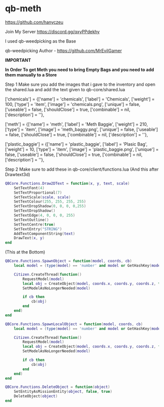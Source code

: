 # qb-meth
https://github.com/hanyczeu

Join My Server
https://discord.gg/qxyPPdekhy

I used qb-weedpicking as the Base

qb-weedpicking Author - https://github.com/MrEvilGamer


**IMPORTANT**

**In Order To get Meth you need to bring Empty Bags and you need to add them manually to a Store**

Step 1
Make sure you add the images that i gave to the inventory and open the shared.lua and add the text given to
qb-core/shared.lua

['chemicals'] 					 = {['name'] = 'chemicals',				    	['label'] = 'Chemicals',				['weight'] = 100,		['type'] = 'item',		['image'] = 'chemicals.png',		    ['unique'] = false,		['useable'] = false,	['shouldClose'] = true,	   ['combinable'] = nil,   ['description'] = ''},

['meth'] 						 = {['name'] = 'meth',							['label'] = 'Meth Baggie',				['weight'] = 210,		['type'] = 'item',		['image'] = 'meth_baggy.png',		    ['unique'] = false,		['useable'] = false,	['shouldClose'] = true,	   ['combinable'] = nil,   ['description'] = ''},

['plastic_baggie'] 				 = {['name'] = 'plastic_baggie',				['label'] = 'Plasic Bag',				['weight'] = 10,		['type'] = 'item',		['image'] = 'plastic_baggie.png',	    ['unique'] = false,		['useable'] = false,	['shouldClose'] = true,	   ['combinable'] = nil,   ['description'] = ''},

Step 2
Make sure to add these in qb-core/client/functions.lua
(And this after Drawtext3d) 

```lua
QBCore.Functions.Draw2DText = function(x, y, text, scale)
    SetTextFont(4)
    SetTextProportional(7)
    SetTextScale(scale, scale)
    SetTextColour(255, 255, 255, 255)
    SetTextDropShadow(0, 0, 0, 0,255)
    SetTextDropShadow()
    SetTextEdge(4, 0, 0, 0, 255)
    SetTextOutline()
    SetTextCentre(true)
    SetTextEntry("STRING")
    AddTextComponentString(text)
    DrawText(x, y)
end
```

(This at the Bottom)

```lua
QBCore.Functions.SpawnObject = function(model, coords, cb)
    local model = (type(model) == 'number' and model or GetHashKey(model))

    Citizen.CreateThread(function()
        RequestModel(model)
        local obj = CreateObject(model, coords.x, coords.y, coords.z, true, false, true)
        SetModelAsNoLongerNeeded(model)

        if cb then
            cb(obj)
        end
    end)
end
```
```lua
QBCore.Functions.SpawnLocalObject = function(model, coords, cb)
    local model = (type(model) == 'number' and model or GetHashKey(model))

    Citizen.CreateThread(function()
        RequestModel(model)
        local obj = CreateObject(model, coords.x, coords.y, coords.z, false, false, true)
        SetModelAsNoLongerNeeded(model)

        if cb then
            cb(obj)
        end
    end)
end
```
```lua
QBCore.Functions.DeleteObject = function(object)
    SetEntityAsMissionEntity(object, false, true)
    DeleteObject(object)
end
```
